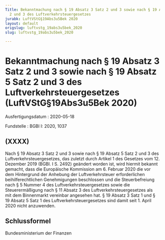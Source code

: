 ```yaml
---
Title: Bekanntmachung nach § 19 Absatz 3 Satz 2 und 3 sowie nach § 19 Absatz 5 Satz
  2 und 3 des Luftverkehrsteuergesetzes
jurabk: LuftVStG§19Abs3u5Bek 2020
layout: default
origslug: luftvstg_19abs3u5bek_2020
slug: luftvstg_19abs3u5bek_2020

---
```


# Bekanntmachung nach § 19 Absatz 3 Satz 2 und 3 sowie nach § 19 Absatz 5 Satz 2 und 3 des Luftverkehrsteuergesetzes (LuftVStG§19Abs3u5Bek 2020)

Ausfertigungsdatum
:   2020-05-18

Fundstelle
:   BGBl I: 2020, 1037


## (XXXX)

Nach § 19 Absatz 3 Satz 2 und 3 sowie nach § 19 Absatz 5 Satz 2 und 3
des Luftverkehrsteuergesetzes, das zuletzt durch Artikel 1 des
Gesetzes vom 12. Dezember 2019 (BGBl. I S. 2492) geändert worden ist,
wird hiermit bekannt gemacht, dass die Europäische Kommission am 6.
Februar 2020 die vor dem Hintergrund der Anhebung der
Luftverkehrsteuer erforderlichen beihilferechtlichen Genehmigungen
beschlossen und die Steuerbefreiung nach § 5 Nummer 4 des
Luftverkehrsteuergesetzes sowie die Steuerermäßigung nach § 11 Absatz
3 des Luftverkehrsteuergesetzes als mit dem Binnenmarkt vereinbar
angesehen hat. § 19 Absatz 3 Satz 1 und § 19 Absatz 5 Satz 1 des
Luftverkehrsteuergesetzes sind damit seit 1. April 2020 nicht
anzuwenden.


## Schlussformel

Bundesministerium der Finanzen

